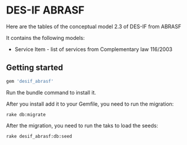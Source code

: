 # DES-IF ABRASF

Here are the tables of the conceptual model 2.3 of DES-IF from ABRASF

It contains the following models:

* Service Item - list of services from Complementary law 116/2003


## Getting started

```ruby
gem 'desif_abrasf'
```

Run the bundle command to install it.

After you install add it to your Gemfile, you need to run the migration:

```console
rake db:migrate
```

After the migration, you need to run the taks to load the seeds:

```console
rake desif_abrasf:db:seed
```
